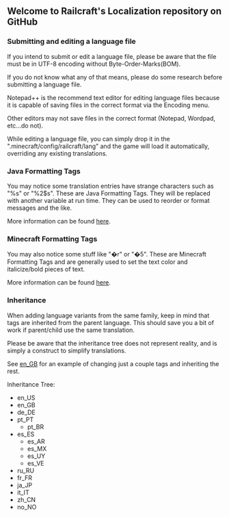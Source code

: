 ## Welcome to Railcraft's Localization repository on GitHub

### Submitting and editing a language file
If you intend to submit or edit a language file, please be aware that the file must be in UTF-8 encoding without Byte-Order-Marks(BOM).

If you do not know what any of that means, please do some research before submitting a language file.

Notepad++ is the recommend text editor for editing language files because it is capable of saving files in the correct format via the Encoding menu.

Other editors may not save files in the correct format (Notepad, Wordpad, etc...do not).

While editing a language file, you can simply drop it in the ".minecraft/config/railcraft/lang" and the game will load it automatically, overriding any existing translations.

### Java Formatting Tags
You may notice some translation entries have strange characters such as "%s" or "%2$s". These are Java Formatting Tags. They will be replaced with another variable at run time. They can be used to reorder or format messages and the like.

More information can be found [here](http://docs.oracle.com/javase/6/docs/api/java/util/Formatter.html).

### Minecraft Formatting Tags
You may also notice some stuff like "�r" or "�5". These are Minecraft Formatting Tags and are generally used to set the text color and italicize/bold pieces of text.

More information can be found [here](http://www.minecraftwiki.net/wiki/Formatting_codes).

### Inheritance
When adding language variants from the same family, keep in mind that tags are inherited from the parent language. This should save you a bit of work if parent/child use the same translation.

Please be aware that the inheritance tree does not represent reality, and is simply a construct to simplify translations.

See [en_GB](https://github.com/CovertJaguar/Railcraft-Localization/blob/master/lang/en_GB.lang) for an example of changing just a couple tags and inheriting the rest.

Inheritance Tree:
- en_US
 - en_GB
 - de_DE
 - pt_PT
     - pt_BR
 - es_ES
     - es_AR
     - es_MX
     - es_UY
     - es_VE
 - ru_RU
 - fr_FR
 - ja_JP
 - it_IT
 - zh_CN
 - no_NO
